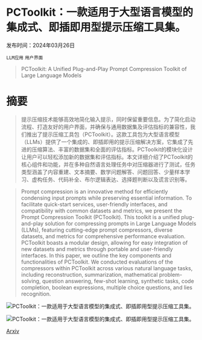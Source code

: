 # PCToolkit：一款适用于大型语言模型的集成式、即插即用型提示压缩工具集。

发布时间：2024年03月26日

`LLM应用` `用户界面`

> PCToolkit: A Unified Plug-and-Play Prompt Compression Toolkit of Large Language Models

# 摘要

> 提示压缩技术能够高效地简化输入提示，同时保留重要信息。为了简化启动流程、打造友好的用户界面，并确保与通用数据集及评估指标的兼容性，我们推出了提示压缩工具包（PCToolkit）。这款工具包为大型语言模型（LLMs）提供了一个集成的、即插即用的提示压缩解决方案，它集成了先进的压缩算法、丰富的数据集和全面的评估指标。PCToolkit的模块化设计让用户可以轻松添加新的数据集和评估指标。本文详细介绍了PCToolkit的核心组件和功能，并在多种自然语言处理任务中对压缩器进行了测试，任务类型涵盖了内容重建、文本摘要、数学问题解答、问题回答、少量样本学习、虚构任务、代码补全、布尔逻辑表达、选择题判断以及谎言识别等。

> Prompt compression is an innovative method for efficiently condensing input prompts while preserving essential information. To facilitate quick-start services, user-friendly interfaces, and compatibility with common datasets and metrics, we present the Prompt Compression Toolkit (PCToolkit). This toolkit is a unified plug-and-play solution for compressing prompts in Large Language Models (LLMs), featuring cutting-edge prompt compressors, diverse datasets, and metrics for comprehensive performance evaluation. PCToolkit boasts a modular design, allowing for easy integration of new datasets and metrics through portable and user-friendly interfaces. In this paper, we outline the key components and functionalities of PCToolkit. We conducted evaluations of the compressors within PCToolkit across various natural language tasks, including reconstruction, summarization, mathematical problem-solving, question answering, few-shot learning, synthetic tasks, code completion, boolean expressions, multiple choice questions, and lies recognition.

![PCToolkit：一款适用于大型语言模型的集成式、即插即用型提示压缩工具集。](../../../paper_images/2403.17411/x1.png)

![PCToolkit：一款适用于大型语言模型的集成式、即插即用型提示压缩工具集。](../../../paper_images/2403.17411/webdemo.png)

[Arxiv](https://arxiv.org/abs/2403.17411)